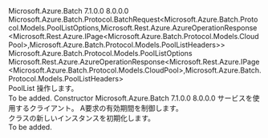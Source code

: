 <Type Name="PoolListBatchRequest" FullName="Microsoft.Azure.Batch.Protocol.BatchRequests.PoolListBatchRequest">
  <TypeSignature Language="C#" Value="public class PoolListBatchRequest : Microsoft.Azure.Batch.Protocol.BatchRequest&lt;Microsoft.Azure.Batch.Protocol.Models.PoolListOptions,Microsoft.Rest.Azure.AzureOperationResponse&lt;Microsoft.Rest.Azure.IPage&lt;Microsoft.Azure.Batch.Protocol.Models.CloudPool&gt;,Microsoft.Azure.Batch.Protocol.Models.PoolListHeaders&gt;&gt;" />
  <TypeSignature Language="ILAsm" Value=".class public auto ansi beforefieldinit PoolListBatchRequest extends Microsoft.Azure.Batch.Protocol.BatchRequest`2&lt;class Microsoft.Azure.Batch.Protocol.Models.PoolListOptions, class Microsoft.Rest.Azure.AzureOperationResponse`2&lt;class Microsoft.Rest.Azure.IPage`1&lt;class Microsoft.Azure.Batch.Protocol.Models.CloudPool&gt;, class Microsoft.Azure.Batch.Protocol.Models.PoolListHeaders&gt;&gt;" />
  <TypeSignature Language="DocId" Value="T:Microsoft.Azure.Batch.Protocol.BatchRequests.PoolListBatchRequest" />
  <TypeSignature Language="VB.NET" Value="Public Class PoolListBatchRequest&#xA;Inherits BatchRequest(Of PoolListOptions, AzureOperationResponse(Of IPage(Of CloudPool), PoolListHeaders))" />
  <TypeSignature Language="F#" Value="type PoolListBatchRequest = class&#xA;    inherit BatchRequest&lt;PoolListOptions, AzureOperationResponse&lt;IPage&lt;CloudPool&gt;, PoolListHeaders&gt;&gt;" />
  <AssemblyInfo>
    <AssemblyName>Microsoft.Azure.Batch</AssemblyName>
    <AssemblyVersion>7.1.0.0</AssemblyVersion>
    <AssemblyVersion>8.0.0.0</AssemblyVersion>
  </AssemblyInfo>
  <Base>
    <BaseTypeName>Microsoft.Azure.Batch.Protocol.BatchRequest&lt;Microsoft.Azure.Batch.Protocol.Models.PoolListOptions,Microsoft.Rest.Azure.AzureOperationResponse&lt;Microsoft.Rest.Azure.IPage&lt;Microsoft.Azure.Batch.Protocol.Models.CloudPool&gt;,Microsoft.Azure.Batch.Protocol.Models.PoolListHeaders&gt;&gt;</BaseTypeName>
    <BaseTypeArguments>
      <BaseTypeArgument TypeParamName="TOptions">Microsoft.Azure.Batch.Protocol.Models.PoolListOptions</BaseTypeArgument>
      <BaseTypeArgument TypeParamName="TResponse">Microsoft.Rest.Azure.AzureOperationResponse&lt;Microsoft.Rest.Azure.IPage&lt;Microsoft.Azure.Batch.Protocol.Models.CloudPool&gt;,Microsoft.Azure.Batch.Protocol.Models.PoolListHeaders&gt;</BaseTypeArgument>
    </BaseTypeArguments>
  </Base>
  <Interfaces />
  <Docs>
    <summary>
            <see cref="T:Microsoft.Azure.Batch.Protocol.IBatchRequest" /> PoolList 操作します。
            </summary>
    <remarks>To be added.</remarks>
  </Docs>
  <Members>
    <Member MemberName=".ctor">
      <MemberSignature Language="C#" Value="public PoolListBatchRequest (Microsoft.Azure.Batch.Protocol.BatchServiceClient serviceClient, System.Threading.CancellationToken cancellationToken);" />
      <MemberSignature Language="ILAsm" Value=".method public hidebysig specialname rtspecialname instance void .ctor(class Microsoft.Azure.Batch.Protocol.BatchServiceClient serviceClient, valuetype System.Threading.CancellationToken cancellationToken) cil managed" />
      <MemberSignature Language="DocId" Value="M:Microsoft.Azure.Batch.Protocol.BatchRequests.PoolListBatchRequest.#ctor(Microsoft.Azure.Batch.Protocol.BatchServiceClient,System.Threading.CancellationToken)" />
      <MemberSignature Language="F#" Value="new Microsoft.Azure.Batch.Protocol.BatchRequests.PoolListBatchRequest : Microsoft.Azure.Batch.Protocol.BatchServiceClient * System.Threading.CancellationToken -&gt; Microsoft.Azure.Batch.Protocol.BatchRequests.PoolListBatchRequest" Usage="new Microsoft.Azure.Batch.Protocol.BatchRequests.PoolListBatchRequest (serviceClient, cancellationToken)" />
      <MemberType>Constructor</MemberType>
      <AssemblyInfo>
        <AssemblyName>Microsoft.Azure.Batch</AssemblyName>
        <AssemblyVersion>7.1.0.0</AssemblyVersion>
        <AssemblyVersion>8.0.0.0</AssemblyVersion>
      </AssemblyInfo>
      <Parameters>
        <Parameter Name="serviceClient" Type="Microsoft.Azure.Batch.Protocol.BatchServiceClient" />
        <Parameter Name="cancellationToken" Type="System.Threading.CancellationToken" />
      </Parameters>
      <Docs>
        <param name="serviceClient">サービスを使用するクライアント。</param>
        <param name="cancellationToken">A<see cref="T:System.Threading.CancellationToken" />要求の有効期間を制御します。</param>
        <summary>
            <see cref="T:Microsoft.Azure.Batch.Protocol.BatchRequests.PoolListBatchRequest" /> クラスの新しいインスタンスを初期化します。
            </summary>
        <remarks>To be added.</remarks>
      </Docs>
    </Member>
  </Members>
</Type>